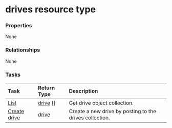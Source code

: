 # drives resource type



### Properties
None

### Relationships
None


### Tasks

| Task		   | Return Type	|Description|
|:---------------|:--------|:----------|
|[List](../api/drive_list.md) | [drive](drive.md) [] |Get drive object collection. |
|[Create drive](../api/drive_post_drives.md) |[drive](drive.md)| Create a new drive by posting to the drives collection.|

<!-- uuid: 04278256-7647-472f-aa71-86dd828f2ce0
2015-10-16 16:12:40 UTC -->
<!-- {
  "type": "#page.annotation",
  "description": "drives resource",
  "keywords": "",
  "section": "documentation",
  "tocPath": ""
}-->